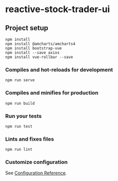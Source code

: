 # reactive-stock-trader-ui

## Project setup
```
npm install
npm install @amcharts/amcharts4
npm install bootstrap-vue
npm install --save axios
npm install vue-rollbar --save
```

### Compiles and hot-reloads for development
```
npm run serve
```

### Compiles and minifies for production
```
npm run build
```

### Run your tests
```
npm run test
```

### Lints and fixes files
```
npm run lint
```

### Customize configuration
See [Configuration Reference](https://cli.vuejs.org/config/).
